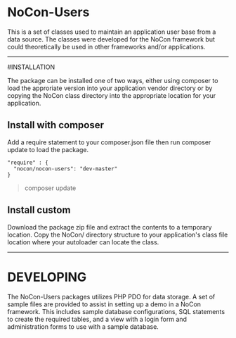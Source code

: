 # NoCon-Users

This is a set of classes used to maintain an application user
base from a data source. The classes were developed for the 
NoCon framework but could theoretically be used in other 
frameworks and/or applications.


---------------------------------


#INSTALLATION

The package can be installed one of two ways, either using 
composer to load the approriate version into your application
vendor directory or by copying the NoCon class directory
into the appropriate location for your application.

## Install with composer

Add a require statement to your composer.json file then run
composer update to load the package.

    "require" : {
      "nocon/nocon-users": "dev-master"
    }

> composer update


## Install custom

Download the package zip file and extract the contents to
a temporary location. Copy the NoCon/ directory structure
to your application's class file location where your
autoloader can locate the class.


---------------------------------


# DEVELOPING

The NoCon-Users packages utilizes PHP PDO for data storage.
A set of sample files are provided to assist in setting up 
a demo in a NoCon framework. This includes sample database
configurations, SQL statements to create the required tables,
and a view with a login form and administration forms to
use with a sample database.

